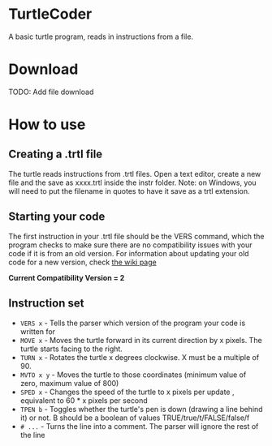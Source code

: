 # TurtleCoder
A basic turtle program, reads in instructions from a file.

# Download
TODO: Add file download

# How to use

## Creating a .trtl file
The turtle reads instructions from .trtl files. Open a text editor, create a new file and the save as xxxx.trtl inside the instr folder. Note: on Windows, you will need to put the filename in quotes to have it save as a trtl extension.
## Starting your code
The first instruction in your .trtl file should be the VERS command, which the program checks to make sure there are no compatibility issues with your code if it is from an old version. For information about updating your old code for a new version, check [the wiki page](https://github.com/DanPerry1808/TurtleCoder/wiki/Compatibility-Version-Information)

**Current Compatibility Version = 2**

## Instruction set
- `VERS x` - Tells the parser which version of the program your code is written for
- `MOVE x` - Moves the turtle forward in its current direction by x pixels. The turtle starts facing to the right.
- `TURN x` - Rotates the turtle x degrees clockwise. X must be a multiple of 90.
- `MVTO x y` - Moves the turtle to those coordinates (minimum value of zero, maximum value of 800)
- `SPED x` - Changes the speed of the turtle to x pixels per update , equivalent to 60 * x pixels per second
- `TPEN b` - Toggles whether the turtle's pen is down (drawing a line behind it) or not. B should be a boolean of values TRUE/true/t/FALSE/false/f
- `# ...` - Turns the line into a comment. The parser will ignore the rest of the line
